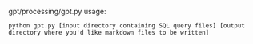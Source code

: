 gpt/processing/gpt.py usage:

`python gpt.py [input directory containing SQL query files] [output directory where you'd like markdown files to be written]`